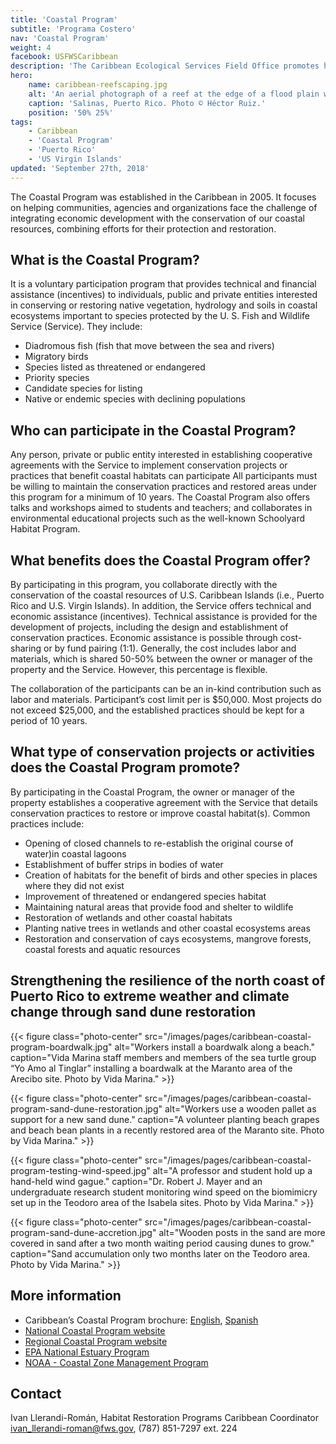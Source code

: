 ```yaml
---
title: 'Coastal Program'
subtitle: 'Programa Costero'
nav: 'Coastal Program'
weight: 4
facebook: USFWSCaribbean
description: 'The Caribbean Ecological Services Field Office promotes healthy wildlife and their habitat through a diverse group of programs:  Endangered Species, Partners for Fish and Wildlife, Contaminants Program, Coastal Program and  Project Evaluation.'
hero:
    name: caribbean-reefscaping.jpg
    alt: 'An aerial photograph of a reef at the edge of a flood plain with mountains in the distance.'
    caption: 'Salinas, Puerto Rico. Photo © Héctor Ruiz.'
    position: '50% 25%'
tags:
    - Caribbean
    - 'Coastal Program'
    - 'Puerto Rico'
    - 'US Virgin Islands'
updated: 'September 27th, 2018'
---
```


The Coastal Program was established in the Caribbean in 2005. It focuses on helping communities, agencies and organizations face the challenge of integrating economic development with the conservation of our coastal resources, combining efforts for their protection and restoration.

## What is the Coastal Program?

It is a voluntary participation program that provides technical and financial assistance (incentives) to individuals, public and private entities interested in conserving or restoring native vegetation, hydrology and soils in coastal ecosystems important to species protected by the U. S. Fish and Wildlife Service (Service). They include:

- Diadromous fish (fish that move between the sea and rivers)
- Migratory birds
- Species listed as threatened or endangered
- Priority species
- Candidate species for listing
- Native or endemic species with declining populations

## Who can participate in the Coastal Program?

Any person, private or public entity interested in establishing cooperative agreements with the Service to implement conservation projects or practices that benefit coastal habitats can participate All participants must be willing to maintain the conservation practices and restored areas under this program for a minimum of 10 years. The Coastal Program also offers talks and workshops aimed to students and teachers; and collaborates in environmental educational projects such as the well-known Schoolyard Habitat Program.

## What benefits does the Coastal Program offer?

By participating in this program, you collaborate directly with the conservation of the coastal resources of U.S. Caribbean Islands (i.e., Puerto Rico and U.S. Virgin Islands).  In addition, the Service offers technical and economic assistance (incentives). Technical assistance is provided for the development of projects, including the design and establishment of conservation practices. Economic assistance is possible through cost-sharing or by fund pairing (1:1). Generally, the cost includes labor and materials, which is shared 50-50% between the owner or manager of the property and the Service. However, this percentage is flexible.

The collaboration of the participants can be an in-kind contribution such as labor and materials. Participant’s cost limit per is $50,000. Most projects do not exceed $25,000, and the established practices should be kept for a period of 10 years.

## What type of conservation projects or activities does the Coastal Program promote?

By participating in the Coastal Program, the owner or manager of the property  establishes a cooperative agreement with the Service that details conservation practices to restore or improve coastal habitat(s). Common practices include:

- Opening of closed channels to re-establish the original course of water)in coastal lagoons
- Establishment of buffer strips in bodies of water
- Creation of habitats for the benefit of birds and other species in places where they did not exist
- Improvement of threatened or endangered species habitat
- Maintaining natural areas that provide food and shelter to wildlife
- Restoration of wetlands and other coastal habitats
- Planting native trees in wetlands and other coastal ecosystems areas
- Restoration and conservation of cays ecosystems, mangrove forests, coastal forests and aquatic resources

## Strengthening the resilience of the north coast of Puerto Rico to extreme weather and climate change through sand dune restoration

{{< figure class="photo-center" src="/images/pages/caribbean-coastal-program-boardwalk.jpg" alt="Workers install a boardwalk along a beach." caption="Vida Marina staff members and members of the sea turtle group “Yo Amo al Tinglar” installing a boardwalk at the Maranto area of the Arecibo site. Photo by Vida Marina." >}}

{{< figure class="photo-center" src="/images/pages/caribbean-coastal-program-sand-dune-restoration.jpg" alt="Workers use a wooden pallet as support for a new sand dune." caption="A volunteer planting beach grapes and beach bean plants in a recently restored area of the Maranto site. Photo by Vida Marina." >}}

{{< figure class="photo-center" src="/images/pages/caribbean-coastal-program-testing-wind-speed.jpg" alt="A professor and student hold up a hand-held wind gague." caption="Dr. Robert J. Mayer and an undergraduate research student monitoring wind speed on the biomimicry set up in the Teodoro area of the Isabela sites. Photo by Vida Marina." >}}

{{< figure class="photo-center" src="/images/pages/caribbean-coastal-program-sand-dune-accretion.jpg" alt="Wooden posts in the sand are more covered in sand after a two month waiting period causing dunes to grow." caption="Sand accumulation only two months later on the Teodoro area. Photo by Vida Marina." >}}

## More information

- Caribbean’s Coastal Program brochure: [English](/pdf/brochure/caribbean-coastal-program-english.pdf), [Spanish](/pdf/brochure/caribbean-coastal-program-spanish.pdf)
- [National Coastal Program website](https://www.fws.gov/coastal/)
- [Regional Coastal Program website](/our-services/coastal-conservation/)
- [EPA National Estuary Program](http://www.epa.gov/owow/estuaries)
- [NOAA - Coastal Zone Management Program](http://www.ocrm.nos.noaa.gov/czm/welcome.html)

## Contact
Ivan Llerandi-Román, Habitat Restoration Programs Caribbean Coordinator  
[ivan_llerandi-roman@fws.gov](mailto:ivan_llerandi-roman@fws.gov), (787) 851-7297 ext. 224